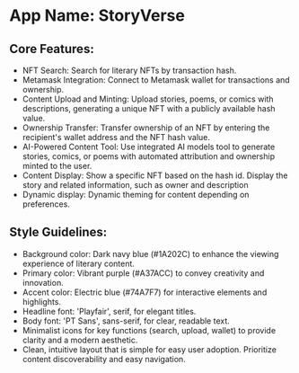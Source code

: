 # **App Name**: StoryVerse

## Core Features:

- NFT Search: Search for literary NFTs by transaction hash.
- Metamask Integration: Connect to Metamask wallet for transactions and ownership.
- Content Upload and Minting: Upload stories, poems, or comics with descriptions, generating a unique NFT with a publicly available hash value.
- Ownership Transfer: Transfer ownership of an NFT by entering the recipient's wallet address and the NFT hash value.
- AI-Powered Content Tool: Use integrated AI models tool to generate stories, comics, or poems with automated attribution and ownership minted to the user.
- Content Display: Show a specific NFT based on the hash id. Display the story and related information, such as owner and description
- Dynamic display: Dynamic theming for content depending on preferences.

## Style Guidelines:

- Background color: Dark navy blue (#1A202C) to enhance the viewing experience of literary content.
- Primary color: Vibrant purple (#A37ACC) to convey creativity and innovation.
- Accent color: Electric blue (#74A7F7) for interactive elements and highlights.
- Headline font: 'Playfair', serif, for elegant titles.
- Body font: 'PT Sans', sans-serif, for clear, readable text.
- Minimalist icons for key functions (search, upload, wallet) to provide clarity and a modern aesthetic.
- Clean, intuitive layout that is simple for easy user adoption. Prioritize content discoverability and easy navigation.